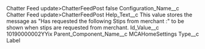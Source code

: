 <?xml version="1.0" encoding="UTF-8"?>
<CustomMetadata xmlns="http://soap.sforce.com/2006/04/metadata" xmlns:xsi="http://www.w3.org/2001/XMLSchema-instance" xmlns:xsd="http://www.w3.org/2001/XMLSchema">
    <label>Chatter Feed update&gt;ChatterFeedPost</label>
    <protected>false</protected>
    <values>
        <field>Configuration_Name__c</field>
        <value xsi:type="xsd:string">Chatter Feed update&gt;ChatterFeedPost</value>
    </values>
    <values>
        <field>Help_Text__c</field>
        <value xsi:type="xsd:string">This value stores the message as &quot;Has requested the following Stips from merchant :&quot; to be shown when stips are requested from merchant.</value>
    </values>
    <values>
        <field>Id_Value__c</field>
        <value xsi:type="xsd:string">10190000002YYix</value>
    </values>
    <values>
        <field>Parent_Component_Name__c</field>
        <value xsi:type="xsd:string">MCAHomeSettings</value>
    </values>
    <values>
        <field>Type__c</field>
        <value xsi:type="xsd:string">Label</value>
    </values>
</CustomMetadata>
